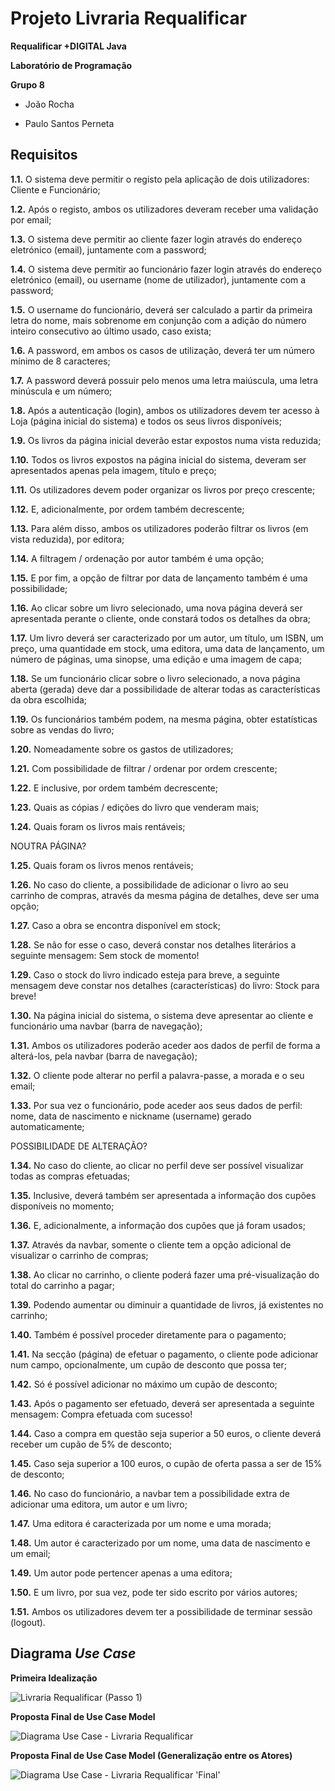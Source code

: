 # Projeto Livraria Requalificar

__Requalificar +DIGITAL Java__

__Laboratório de Programação__

__Grupo 8__

- João Rocha

- Paulo Santos Perneta


## Requisitos

__1.1.__	O sistema deve permitir o registo pela aplicação de dois utilizadores: Cliente e Funcionário;



__1.2.__	Após o registo, ambos os utilizadores deveram receber uma validação por email;


__1.3.__	O sistema deve permitir ao cliente fazer login através do endereço eletrónico (email), juntamente com a password;


__1.4.__	O sistema deve permitir ao funcionário fazer login através do endereço eletrónico (email), ou username (nome de utilizador), juntamente com a password;


__1.5.__	O username do funcionário, deverá ser calculado a partir da primeira letra do nome, mais sobrenome em conjunção com a adição do número inteiro consecutivo ao último usado, caso exista;


__1.6.__	A password, em ambos os casos de utilização, deverá ter um número mínimo de 8 caracteres;


__1.7.__	A password deverá possuir pelo menos uma letra maiúscula, uma letra minúscula e um número;


__1.8.__	Após a autenticação (login), ambos os utilizadores devem ter acesso à Loja (página inicial do sistema) e todos os seus livros disponíveis;


__1.9.__	Os livros da página inicial deverão estar expostos numa vista reduzida;


__1.10.__	Todos os livros expostos na página inicial do sistema, deveram ser apresentados apenas pela imagem, título e preço;


__1.11.__	Os utilizadores devem poder organizar os livros por preço crescente;


__1.12.__	E, adicionalmente, por ordem também decrescente;


__1.13.__	Para além disso, ambos os utilizadores poderão filtrar os livros (em vista reduzida), por editora;


__1.14.__	A filtragem / ordenação por autor também é uma opção;


__1.15.__	E por fim, a opção de filtrar por data de lançamento também é uma possibilidade;


__1.16.__	Ao clicar sobre um livro selecionado, uma nova página deverá ser apresentada perante o cliente, onde constará todos os detalhes da obra;


__1.17.__	Um livro deverá ser caracterizado por um autor, um título, um ISBN, um preço, uma quantidade em stock, uma editora, uma data de lançamento, um número de páginas, uma sinopse, uma edição e uma imagem de capa;


__1.18.__	Se um funcionário clicar sobre o livro selecionado, a nova página aberta (gerada) deve dar a possibilidade de alterar todas as características da obra escolhida;


__1.19.__	Os funcionários também podem, na mesma página, obter estatísticas sobre as vendas do livro;


__1.20.__	Nomeadamente sobre os gastos de utilizadores;


__1.21.__	Com possibilidade de filtrar / ordenar por ordem crescente;


__1.22.__	E inclusive, por ordem também decrescente;


__1.23.__	Quais as cópias / edições do livro que venderam mais;


__1.24.__	Quais foram os livros mais rentáveis;


NOUTRA PÁGINA?

__1.25.__	Quais foram os livros menos rentáveis;


__1.26.__	No caso do cliente, a possibilidade de adicionar o livro ao seu carrinho de compras, através da mesma página de detalhes, deve ser uma opção;


__1.27.__	Caso a obra se encontra disponível em stock;


__1.28.__	Se não for esse o caso, deverá constar nos detalhes literários a seguinte mensagem: Sem stock de momento!


__1.29.__	Caso o stock do livro indicado esteja para breve, a seguinte mensagem deve constar nos detalhes (características) do livro: Stock para breve!


__1.30.__	Na página inicial do sistema, o sistema deve apresentar ao cliente e funcionário uma navbar (barra de navegação);


__1.31.__	Ambos os utilizadores poderão aceder aos dados de perfil de forma a alterá-los, pela navbar (barra de navegação);


__1.32.__	O cliente pode alterar no perfil a palavra-passe, a morada e o seu email;


__1.33.__	Por sua vez o funcionário, pode aceder aos seus dados de perfil: nome, data de nascimento e nickname (username) gerado automaticamente;

POSSIBILIDADE DE ALTERAÇÃO?


__1.34.__	No caso do cliente, ao clicar no perfil deve ser possível visualizar todas as compras efetuadas;


__1.35.__	Inclusive, deverá também ser apresentada a informação dos cupões disponíveis no momento;


__1.36.__	E, adicionalmente, a informação dos cupões que já foram usados;


__1.37.__	Através da navbar, somente o cliente tem a opção adicional de visualizar o carrinho de compras;


__1.38.__	Ao clicar no carrinho, o cliente poderá fazer uma pré-visualização do total do carrinho a pagar;


__1.39.__	Podendo aumentar ou diminuir a quantidade de livros, já existentes no carrinho;


__1.40.__	Também é possível proceder diretamente para o pagamento;


__1.41.__	Na secção (página) de efetuar o pagamento, o cliente pode adicionar num campo, opcionalmente, um cupão de desconto que possa ter;


__1.42.__	Só é possível adicionar no máximo um cupão de desconto;


__1.43.__	Após o pagamento ser efetuado, deverá ser apresentada a seguinte mensagem: Compra efetuada com sucesso!


__1.44.__	Caso a compra em questão seja superior a 50 euros, o cliente deverá receber um cupão de 5% de desconto;


__1.45.__	Caso seja superior a 100 euros, o cupão de oferta passa a ser de 15% de desconto;


__1.46.__	No caso do funcionário, a navbar tem a possibilidade extra de adicionar uma editora, um autor e um livro;


__1.47.__	Uma editora é caracterizada por um nome e uma morada;


__1.48.__	Um autor é caracterizado por um nome, uma data de nascimento e um email;


__1.49.__	Um autor pode pertencer apenas a uma editora;


__1.50.__	E um livro, por sua vez, pode ter sido escrito por vários autores;


__1.51.__	Ambos os utilizadores devem ter a possibilidade de terminar sessão (logout).



## Diagrama *Use Case*

__Primeira Idealização__

![Livraria Requalificar (Passo 1)](https://user-images.githubusercontent.com/97111949/159070763-908da997-fc3b-4c92-acae-32a8bbbd1f87.png)


__Proposta Final de Use Case Model__

![Diagrama Use Case - Livraria Requalificar](https://user-images.githubusercontent.com/97111949/159070863-3d46bc65-0bea-4f45-b30b-3247f2cd9db0.png)

__Proposta Final de Use Case Model (Generalização entre os Atores)__

![Diagrama Use Case - Livraria Requalificar 'Final'](https://user-images.githubusercontent.com/97111949/159177808-f80d9981-eac1-4de2-9444-7057d6287141.png)
